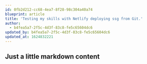 ```yaml
---
id: 0fb2d212-cc68-4ea7-8f28-98c304a40a74
blueprint: article
title: 'Testing my skills with Netlify deploying ssg from Git.'
author:
  - b4fea5a7-2f5c-4d3f-83c8-fe5c65604dc6
updated_by: b4fea5a7-2f5c-4d3f-83c8-fe5c65604dc6
updated_at: 1624832221
---
```

## Just a little markdown content